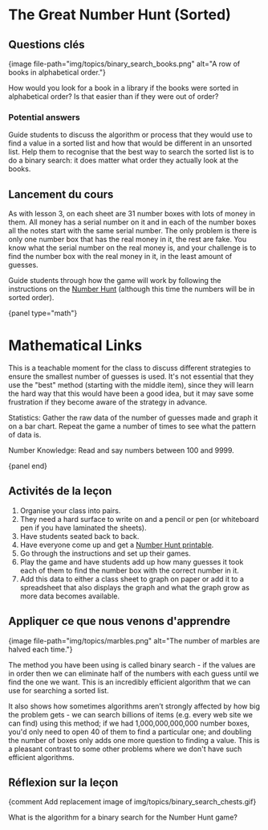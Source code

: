# The Great Number Hunt (Sorted)

## Questions clés

{image file-path="img/topics/binary_search_books.png" alt="A row of books in alphabetical order."}

How would you look for a book in a library if the books were sorted in alphabetical order? Is that easier than if they were out of order?

### Potential answers

Guide students to discuss the algorithm or process that they would use to find a value in a sorted list and how that would be different in an unsorted list. Help them to recognise that the best way to search the sorted list is to do a binary search: it does matter what order they actually look at the books.

## Lancement du cours

As with lesson 3, on each sheet are 31 number boxes with lots of money in them. All money has a serial number on it and in each of the number boxes all the notes start with the same serial number. The only problem is there is only one number box that has the real money in it, the rest are fake. You know what the serial number on the real money is, and your challenge is to find the number box with the real money in it, in the least amount of guesses.

Guide students through how the game will work by following the instructions on the [Number Hunt]('resources:resource' 'number-hunt') (although this time the numbers will be in sorted order).

{panel type="math"}

# Mathematical Links

This is a teachable moment for the class to discuss different strategies to ensure the smallest number of guesses is used. It's not essential that they use the "best" method (starting with the middle item), since they will learn the hard way that this would have been a good idea, but it may save some frustration if they become aware of the strategy in advance.

Statistics: Gather the raw data of the number of guesses made and graph it on a bar chart. Repeat the game a number of times to see what the pattern of data is.

Number Knowledge: Read and say numbers between 100 and 9999.

{panel end}

## Activités de la leçon

1. Organise your class into pairs.
2. They need a hard surface to write on and a pencil or pen (or whiteboard pen if you have laminated the sheets).
3. Have students seated back to back.
4. Have everyone come up and get a [Number Hunt printable]('resources:resource' 'number-hunt').
5. Go through the instructions and set up their games.
6. Play the game and have students add up how many guesses it took each of them to find the number box with the correct number in it.
7. Add this data to either a class sheet to graph on paper or add it to a spreadsheet that also displays the graph and what the graph grow as more data becomes available.

## Appliquer ce que nous venons d'apprendre

{image file-path="img/topics/marbles.png" alt="The number of marbles are halved each time."}

The method you have been using is called binary search - if the values are in order then we can eliminate half of the numbers with each guess until we find the one we want. This is an incredibly efficient algorithm that we can use for searching a sorted list.

It also shows how sometimes algorithms aren’t strongly affected by how big the problem gets - we can search billions of items (e.g. every web site we can find) using this method; if we had 1,000,000,000,000 number boxes, you'd only need to open 40 of them to find a particular one; and doubling the number of boxes only adds one more question to finding a value. This is a pleasant contrast to some other problems where we don't have such efficient algorithms.

## Réflexion sur la leçon

{comment Add replacement image of img/topics/binary_search_chests.gif}

What is the algorithm for a binary search for the Number Hunt game?